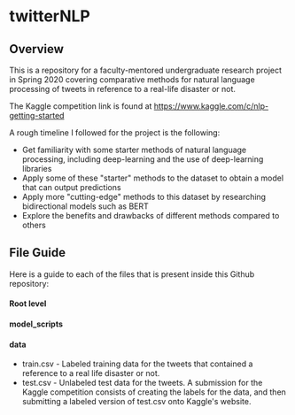 # twitterNLP
## Overview
This is a repository for a faculty-mentored undergraduate research project in Spring 2020 covering comparative methods for natural language processing of tweets in reference to a real-life disaster or not.

The Kaggle competition link is found at https://www.kaggle.com/c/nlp-getting-started

A rough timeline I followed for the project is the following:
- Get familiarity with some starter methods of natural language processing, including deep-learning and the use of deep-learning libraries
- Apply some of these "starter" methods to the dataset to obtain a model that can output predictions
- Apply more "cutting-edge" methods to this dataset by researching bidirectional models such as BERT
- Explore the benefits and drawbacks of different methods compared to others

## File Guide
Here is a guide to each of the files that is present inside this Github repository:

#### Root level

#### model_scripts

#### data
* train.csv - Labeled training data for the tweets that contained a reference to a real life disaster or not.
* test.csv - Unlabeled test data for the tweets. A submission for the Kaggle competition consists of creating the labels for the data, and then submitting a labeled version of test.csv onto Kaggle's website.
